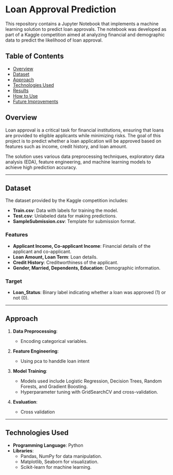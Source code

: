 # Loan Approval Prediction

This repository contains a Jupyter Notebook that implements a machine learning solution to predict loan approvals. The notebook was developed as part of a Kaggle competition aimed at analyzing financial and demographic data to predict the likelihood of loan approval. 

## Table of Contents
- [Overview](#overview)
- [Dataset](#dataset)
- [Approach](#approach)
- [Technologies Used](#technologies-used)
- [Results](#results)
- [How to Use](#how-to-use)
- [Future Improvements](#future-improvements)

## Overview
Loan approval is a critical task for financial institutions, ensuring that loans are provided to eligible applicants while minimizing risks. The goal of this project is to predict whether a loan application will be approved based on features such as income, credit history, and loan amount.

The solution uses various data preprocessing techniques, exploratory data analysis (EDA), feature engineering, and machine learning models to achieve high prediction accuracy.

---

## Dataset
The dataset provided by the Kaggle competition includes:
- **Train.csv**: Data with labels for training the model.
- **Test.csv**: Unlabeled data for making predictions.
- **SampleSubmission.csv**: Template for submission format.

### Features
- **Applicant Income, Co-applicant Income**: Financial details of the applicant and co-applicant.
- **Loan Amount, Loan Term**: Loan details.
- **Credit History**: Creditworthiness of the applicant.
- **Gender, Married, Dependents, Education**: Demographic information.

### Target
- **Loan_Status**: Binary label indicating whether a loan was approved (1) or not (0).

---

## Approach

1. **Data Preprocessing**:
   - Encoding categorical variables.

2. **Feature Engineering**:
   - Using pca to handdle loan intent

3. **Model Training**:
   - Models used include Logistic Regression, Decision Trees, Random Forests, and Gradient Boosting.
   - Hyperparameter tuning with GridSearchCV and cross-validation.

4. **Evaluation**:
   - Cross validation

---

## Technologies Used
- **Programming Language**: Python
- **Libraries**: 
  - Pandas, NumPy for data manipulation.
  - Matplotlib, Seaborn for visualization.
  - Scikit-learn for machine learning.